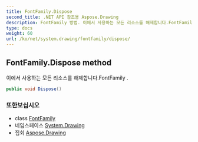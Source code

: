 ```yaml
---
title: FontFamily.Dispose
second_title: .NET API 참조용 Aspose.Drawing
description: FontFamily 방법. 이에서 사용하는 모든 리소스를 해제합니다.FontFamily .
type: docs
weight: 60
url: /ko/net/system.drawing/fontfamily/dispose/
---
```

## FontFamily.Dispose method

이에서 사용하는 모든 리소스를 해제합니다.FontFamily .

```csharp
public void Dispose()
```

### 또한보십시오

* class [FontFamily](../)
* 네임스페이스 [System.Drawing](../../fontfamily/)
* 집회 [Aspose.Drawing](../../../)


